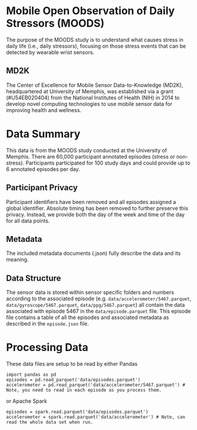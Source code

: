 # Mobile Open Observation of Daily Stressors (MOODS)

The purpose of the MOODS study is to understand what causes stress in daily life (i.e., daily stressors), focusing on those stress events that can be detected by wearable wrist sensors.

## MD2K
The Center of Excellence for Mobile Sensor Data-to-Knowledge (MD2K), headquartered at University of Memphis, was established via a grant (#U54EB020404) from the National Institutes of Health (NIH) in 2014 to develop novel computing technologies to use mobile sensor data for improving health and wellness.

# Data Summary

This data is from the MOODS study conducted at the University of Memphis.  There are 60,000 participant annotated episodes (stress or non-stress).  Participants participated for 100 study days and could provide up to 6 annotated episodes per day.  

## Participant Privacy
Participant identifiers have been removed and all episodes assigned a global identifier.  Absolute timing has been removed to further preserve this privacy.  Instead, we provide both the day of the week and time of the day for all data points.

## Metadata
The included metadata documents (.json) fully describe the data and its meaning.


## Data Structure
The sensor data is stored within sensor specific folders and numbers according to the associated episode (e.g. `data/accelerometer/5467.parquet`, `data/gyroscope/5467.parquet`, `data/ppg/5467.parquet`) all contain the data associated with episode 5467 in the `data/episode.parquet` file.  This episode file contains a table of all the episodes and associated metadata as described in the `episode.json` file.


# Processing Data
These data files are setup to be read by either Pandas  

```
import pandas as pd
episodes = pd.read_parquet('data/episodes.parquet')
accelerometer = pd.read_parquet('data/accelerometer/5467.parquet') # Note, you need to read in each episode as you process them.
```

or Apache Spark

```
episodes = spark.read.parquet('data/episodes.parquet')
accelerometer = spark.read.parquet('data/accelerometer') # Note, can read the whole data set when run.
```
